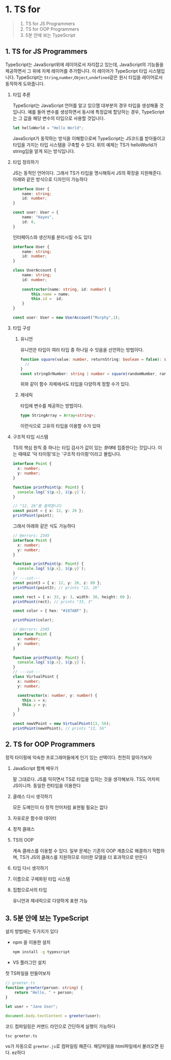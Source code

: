 # 1. TS for

> 1. TS for JS Programmers
> 2. TS for OOP Programmers
> 3. 5분 안에 보는 TypeScript

## 1. TS for JS Programmers

TypeScript는 JavaScript위에 레이어로서 자리잡고 있는데, JavaScript의 기능들을 제공하면서 그 위에 자체 레이어를 추가합니다. 이 레이어가 TypeScript 타입 시스템입니다. TypeScript는 `String`,`number`,`Object`,`undefined`같은 원시 타입을 레이어로서 동작하게 도와줍니다.

1. 타입 추론

   TypeScript는 JavaScript 언어를 알고 있으몀 대부분의 경우 타입을 생성해줄 것입니다. 예를 들어 변수를 생성하면서 동시에 특정값에 할당하는 경우, TypeScript는 그 값을 해당 변수의 타입으로 사용할 것입니다.

   ```typescript
   let helloWorld = "Hello World";
   ```

   JavaScript가 동작하는 방식을 이해함으로써 TypeScript는 JS코드를 받아들이고 타입을 가지는 타입 시스템을 구축할 수 있다. 위의 예제는 TS가 helloWorld가 string임을 알게 되는 방식입니다.

2. 타입 정의하기

   JS는 동적인 언어이다. 그래서 TS가 타입을 명시해줘서 JS의 확장을 지원해준다. 아래와 같은 방식으로 디자인이 가능하다

   ```typescript
   interface User {
       name: string;
       id: number;
   }
   
   const user: User = {
       name: "Hayes",
       id: 0,
   }
   ```

   인터페이스와 생산자를 분리시킬 수도 있다

   ```typescript
   interface User {
       name: string;
       id: number;
   }
   
   class UserAccount {
       name: string;
       id: number;
       
       constructor(name: string, id: number) {
           this.name = name;
           this.id =  id;
       }
   }
   
   const user: User = new UserAccount("Murphy",1);
   ```

3. 타입 구성

   1. 유니언

      유니언은 타입이 여러 타입 중 하나일 수 잇음을 선언하는 방법이다.

      ```typescript
      function square(value: number, returnString: boolean = false): string | number {
        //
      }
      const stringOrNumber: string | number = square(randomNumber, randomBoolean);
      ```

      위와 같이 함수 자체에서도 타입을 다양하게 정할 수가 있다.

   2. 제네릭

      타입에 변수를 제공하는 방법이다.

      ```typescript
      type StringArray = Array<string>;
      ```

      이런식으로 고유의 타입을 이용할 수가 있따

4. 구조적 타입 시스템

   TS의 핵심 원칙 중 하나는 타입 검사가 값이 있는 *형태*에 집중한다는 것입니다. 이는 때때로 '덕 타이핑'또는 '구조적 타이핑'이라고 불립니다. 

   ```typescript
   interface Point {
     x: number;
     y: number;
   }
   
   function printPoint(p: Point) {
     console.log(`${p.x}, ${p.y}`);
   }
   
   // "12, 26"를 출력합니다
   const point = { x: 12, y: 26 };
   printPoint(point);
   ```

   그래서 아래와 같은 식도 가능하다

   ```typescript
   // @errors: 2345
   interface Point {
     x: number;
     y: number;
   }
   
   function printPoint(p: Point) {
     console.log(`${p.x}, ${p.y}`);
   }
   // ---cut---
   const point3 = { x: 12, y: 26, z: 89 };
   printPoint(point3); // prints "12, 26"
   
   const rect = { x: 33, y: 3, width: 30, height: 80 };
   printPoint(rect); // prints "33, 3"
   
   const color = { hex: "#187ABF" };
   
   printPoint(color);
   ```

   ```typescript
   // @errors: 2345
   interface Point {
     x: number;
     y: number;
   }
   
   function printPoint(p: Point) {
     console.log(`${p.x}, ${p.y}`);
   }
   // ---cut---
   class VirtualPoint {
     x: number;
     y: number;
   
     constructor(x: number, y: number) {
       this.x = x;
       this.y = y;
     }
   }
   
   const newVPoint = new VirtualPoint(13, 56);
   printPoint(newVPoint); // prints "13, 56"
   ```

## 2. TS for OOP Programmers

정적 타이핑에 익숙한 프로그래머들에게 인기 있는 선택이다. 천천히 알아가보자

1. JavaScript 함께 배우기

   말 그대로다. JS를 익히면서 TS로 타입을 입히는 것을 생각해보자. TS도 어차피 JS이니까. 동일한 런타임을 이용한다

2. 클래스 다시 생각하기

   모든 도메인이 타 정적 언어처럼 표현될 필요는 없다

3. 자유로운 함수와 데이터

4. 정적 클래스

5. TS의 OOP

   계속 클래스를 이용할 수 있다. 일부 문제는 기존의 OOP 계층으로 해결하기 적합하며, TS가 JS의 클래스를 지원하므로 이러한 모델을 더 효과적으로 만든다

6. 타입 다시 생각하기

7. 이름으로 구체화된 타입 시스템

8. 집합으로서의 타입

   유니언과 제네릭으로 다양하게 표현 가능

## 3. 5분 안에 보는 TypeScript

설치 방법에는 두가지가 있다

- npm 을 이용한 설치

  ```bash
  npm install -g typescript
  ```

- VS 플러그인 설치

첫 TS파일을 만들어보자

```typescript
// greeter.ts
function greeter(person: string) {
    return "Hello, " + person;
}

let user = "Jane User";

document.body.textContent = greeter(user);
```

코드 컴파일링은 커맨드 라인으로 간단하게 실행이 가능하다

```bash
tsc greeter.ts
```

vs가 자동으로 `greeter.js`로 컴파일링 해준다. 해당파일을 html파일에서 불러오면 된다. ez하다